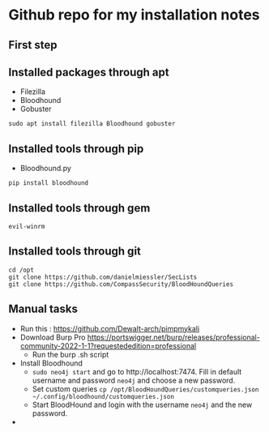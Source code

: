 # Github repo for my installation notes

## First step


## Installed packages through apt
- Filezilla
- Bloodhound
- Gobuster
```
sudo apt install filezilla Bloodhound gobuster
```

## Installed tools through pip
- Bloodhound.py
```
pip install bloodhound
```

## Installed tools through gem
```
evil-winrm
```

## Installed tools through git
```
cd /opt
git clone https://github.com/danielmiessler/SecLists
git clone https://github.com/CompassSecurity/BloodHoundQueries
```


## Manual tasks
- Run this : https://github.com/Dewalt-arch/pimpmykali
- Download Burp Pro https://portswigger.net/burp/releases/professional-community-2022-1-1?requestededition=professional
  - Run the burp .sh script
- Install Bloodhound
  - ```sudo neo4j start``` and go to http://localhost:7474. Fill in default username and password ```neo4j``` and choose a new password.
  - Set custom queries ```cp /opt/BloodHoundQueries/customqueries.json ~/.config/bloodhound/customqueries.json```
  - Start BloodHound and login with the username ```neo4j``` and the new password.
- 
